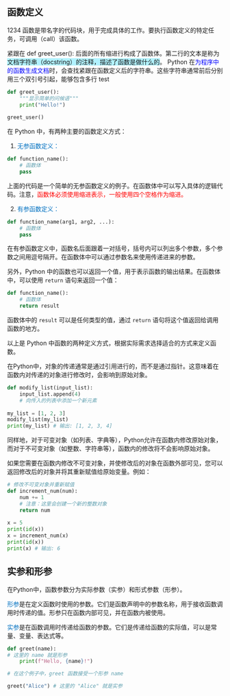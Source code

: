 ## 函数定义

1234
函数是带名字的代码块，⽤于完成具体的⼯作。要执⾏函数定义的特定任务，可调⽤（call）该函数。

紧跟在 def greet_user(): 后⾯的所有缩进⾏构成了函数体。第⼆⾏的⽂本是称为<span style="background:#b1f2ff">⽂档字符串（docstring）的注释，描述了函数是做什么的</span>。
Python 在<font color="#0000ff">为程序中的函数⽣成⽂档</font>时，会查找紧跟在函数定义后的字符串。这些字符串通常前后分别⽤三个双引号引起，能够包含多⾏
test


```python
def greet_user():
    """显⽰简单的问候语"""
    print("Hello!")
	
greet_user()
```



在 Python 中，有两种主要的函数定义方式：

1. <font color="#0070c0">无参函数定义：</font>

```python
def function_name():
    # 函数体
    pass
```

上面的代码是一个简单的无参函数定义的例子。在函数体中可以写入具体的逻辑代码。注意，<font color="#ff0000">函数体必须使用缩进表示，一般使用四个空格作为缩进。</font>

2. <font color="#0070c0">有参函数定义：</font>

```python
def function_name(arg1, arg2, ...):
    # 函数体
    pass
```

在有参函数定义中，函数名后面跟着一对括号，括号内可以列出多个参数，多个参数之间用逗号隔开。在函数体中可以通过参数名来使用传递进来的参数。

另外，Python 中的函数也可以返回一个值，用于表示函数的输出结果。在函数体中，可以使用 `return` 语句来返回一个值：

```python
def function_name():
    # 函数体
    return result
```

函数体中的 `result` 可以是任何类型的值，通过 `return` 语句将这个值返回给调用函数的地方。

以上是 Python 中函数的两种定义方式，根据实际需求选择适合的方式来定义函数。



在Python中，对象的传递通常是通过引用进行的，而不是通过指针。这意味着在函数内对传递的对象进行修改时，会影响到原始对象。

```python
def modify_list(input_list): 
    input_list.append(4) 
    # 向传入的列表中添加一个新元素 
    
my_list = [1, 2, 3] 
modify_list(my_list) 
print(my_list) # 输出: [1, 2, 3, 4]
```


同样地，对于可变对象（如列表、字典等），Python允许在函数内修改原始对象，而对于不可变对象（如整数、字符串等），函数内的修改将不会影响原始对象。

如果您需要在函数内修改不可变对象，并使修改后的对象在函数外部可见，您可以返回修改后的对象并将其重新赋值给原始变量。例如：

```python
# 修改不可变对象并重新赋值 
def increment_num(num): 
	num += 1 
	# 注意：这里会创建一个新的整数对象 
	return num 
	
x = 5 
print(id(x))
x = increment_num(x) 
print(id(x))
print(x) # 输出: 6
```
## 实参和形参
在Python中，函数参数分为实际参数（实参）和形式参数（形参）。

<font color="#0070c0">形参</font>是在定义函数时使用的参数。它们是函数声明中的参数名称，用于接收函数调用时传递的值。形参只在函数内部可见，并在函数内被使用。

<font color="#0070c0">实参</font>是在函数调用时传递给函数的参数。它们是传递给函数的实际值，可以是常量、变量、表达式等。

```python
def greet(name): 
# 这里的 name 就是形参 
	print(f"Hello, {name}!") 

# 在这个例子中，greet 函数接受一个形参 name

greet("Alice") # 这里的 "Alice" 就是实参
```


